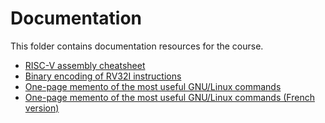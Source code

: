 <!-- MASTER-ONLY: DO NOT MODIFY THIS FILE

Copyright © Telecom Paris
Copyright © Renaud Pacalet (renaud.pacalet@telecom-paris.fr)

This file must be used under the terms of the CeCILL. This source
file is licensed as described in the file COPYING, which you should
have received as part of this distribution. The terms are also
available at:
https://cecill.info/licences/Licence_CeCILL_V2.1-en.html
-->

# Documentation

This folder contains documentation resources for the course.

- [RISC-V assembly cheatsheet](data/RISC-V-cheatsheet.pdf)
- [Binary encoding of RV32I instructions](data/rv32i-binary-encoding.pdf)
- [One-page memento of the most useful GNU/Linux commands](data/command_memento.pdf)
- [One-page memento of the most useful GNU/Linux commands (French version)](data/command_memento_fr.pdf)

<!-- vim: set tabstop=4 softtabstop=4 shiftwidth=4 expandtab textwidth=0: -->

